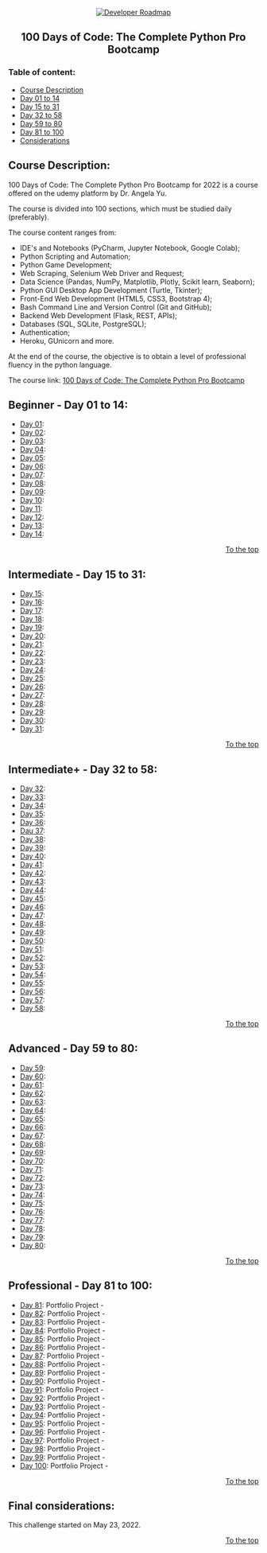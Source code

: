 <p align="center">
  <a href="https://github.com/marcoshsq/100DaysOfCode">
    <img src="https://www.python.org/static/community_logos/python-logo-inkscape.svg" alt="Developer Roadmap" >
  </a>
</p>
  <h2 align="center">100 Days of Code: The Complete Python Pro Bootcamp</h2>
</div>

### Table of content:

- [Course Description](https://github.com/marcoshsq/100DaysOfCode#course-description)
- [Day 01 to 14](https://github.com/marcoshsq/100DaysOfCode#beginner---day-01-to-14)
- [Day 15 to 31](https://github.com/marcoshsq/100DaysOfCode#intermediate---day-15-to-31)
- [Day 32 to 58](https://github.com/marcoshsq/100DaysOfCode#intermediate---day-32-to-58)
- [Day 59 to 80](https://github.com/marcoshsq/100DaysOfCode#advanced---day-59-to-80)
- [Day 81 to 100](https://github.com/marcoshsq/100DaysOfCode#professional---day-81-to-100)
- [Considerations](https://github.com/marcoshsq/100DaysOfCode#final-considerations)

## Course Description:

100 Days of Code: The Complete Python Pro Bootcamp for 2022 is a course offered on the udemy platform by Dr. Angela Yu. 

The course is divided into 100 sections, which must be studied daily (preferably). 

The course content ranges from: 

- IDE's and Notebooks (PyCharm, Jupyter Notebook, Google Colab);
- Python Scripting and Automation;
- Python Game Development;
- Web Scraping, Selenium Web Driver and Request;
- Data Science (Pandas, NumPy, Matplotlib, Plotly, Scikit learn, Seaborn);
- Python GUI Desktop App Development (Turtle, Tkinter);
- Front-End Web Development (HTML5, CSS3, Bootstrap 4);
- Bash Command Line and Version Control (Git and GitHub);
- Backend Web Development (Flask, REST, APIs);
- Databases (SQL, SQLite, PostgreSQL);
- Authentication; 
- Heroku, GUnicorn and more.

At the end of the course, the objective is to obtain a level of professional fluency in the python language.

The course link: [100 Days of Code: The Complete Python Pro Bootcamp](https://www.udemy.com/course/100-days-of-code/)

## Beginner - Day 01 to 14:

- [Day 01]():
- [Day 02]():
- [Day 03]():
- [Day 04]():
- [Day 05]():
- [Day 06]():
- [Day 07]():
- [Day 08]():
- [Day 09]():
- [Day 10]():
- [Day 11]():
- [Day 12]():
- [Day 13]():
- [Day 14]():

<div align="right">
  
  [To the top](https://github.com/marcoshsq/100DaysOfCode#100-days-of-code-the-complete-python-pro-bootcamp)
  
</div>

## Intermediate - Day 15 to 31:

- [Day 15]():
- [Day 16]():
- [Day 17]():
- [Day 18]():
- [Day 19]():
- [Day 20]():
- [Day 21]():
- [Day 22]():
- [Day 23]():
- [Day 24]():
- [Day 25]():
- [Day 26]():
- [Day 27]():
- [Day 28]():
- [Day 29]():
- [Day 30]():
- [Day 31]():

<div align="right">
  
  [To the top](https://github.com/marcoshsq/100DaysOfCode#100-days-of-code-the-complete-python-pro-bootcamp)
  
</div>

## Intermediate+ - Day 32 to 58:

- [Day 32](): 
- [Day 33](): 
- [Day 34](): 
- [Day 35](): 
- [Day 36](): 
- [Dau 37](): 
- [Day 38](): 
- [Day 39](): 
- [Day 40](): 
- [Day 41](): 
- [Day 42](): 
- [Day 43](): 
- [Day 44](): 
- [Day 45](): 
- [Day 46]():
- [Day 47](): 
- [Day 48](): 
- [Day 49](): 
- [Day 50](): 
- [Day 51](): 
- [Day 52](): 
- [Day 53]():
- [Day 54](): 
- [Day 55](): 
- [Day 56](): 
- [Day 57](): 
- [Day 58](): 

<div align="right">
  
  [To the top](https://github.com/marcoshsq/100DaysOfCode#100-days-of-code-the-complete-python-pro-bootcamp)
  
</div>

## Advanced - Day 59 to 80:

- [Day 59](): 
- [Day 60](): 
- [Day 61](): 
- [Day 62](): 
- [Day 63](): 
- [Day 64](): 
- [Day 65](): 
- [Day 66](): 
- [Day 67](): 
- [Day 68](): 
- [Day 69](): 
- [Day 70](): 
- [Day 71](): 
- [Day 72](): 
- [Day 73](): 
- [Day 74](): 
- [Day 75](): 
- [Day 76](): 
- [Day 77](): 
- [Day 78](): 
- [Day 79](): 
- [Day 80]():

<div align="right">
  
  [To the top](https://github.com/marcoshsq/100DaysOfCode#100-days-of-code-the-complete-python-pro-bootcamp)
  
</div>

## Professional - Day 81 to 100:

- [Day 81](): Portfolio Project - 
- [Day 82](): Portfolio Project - 
- [Day 83](): Portfolio Project - 
- [Day 84](): Portfolio Project - 
- [Day 85](): Portfolio Project - 
- [Day 86](): Portfolio Project - 
- [Day 87](): Portfolio Project - 
- [Day 88](): Portfolio Project - 
- [Day 89](): Portfolio Project - 
- [Day 90](): Portfolio Project - 
- [Day 91](): Portfolio Project - 
- [Day 92](): Portfolio Project - 
- [Day 93](): Portfolio Project - 
- [Day 94](): Portfolio Project -  
- [Day 95](): Portfolio Project - 
- [Day 96](): Portfolio Project - 
- [Day 97](): Portfolio Project - 
- [Day 98](): Portfolio Project - 
- [Day 99](): Portfolio Project - 
- [Day 100](): Portfolio Project - 

<div align="right">
  
  [To the top](https://github.com/marcoshsq/100DaysOfCode#100-days-of-code-the-complete-python-pro-bootcamp)
  
</div>

###

## Final considerations:

This challenge started on May 23, 2022.

<div align="right">
  
  [To the top](https://github.com/marcoshsq/100DaysOfCode#100-days-of-code-the-complete-python-pro-bootcamp)
  
</div>
